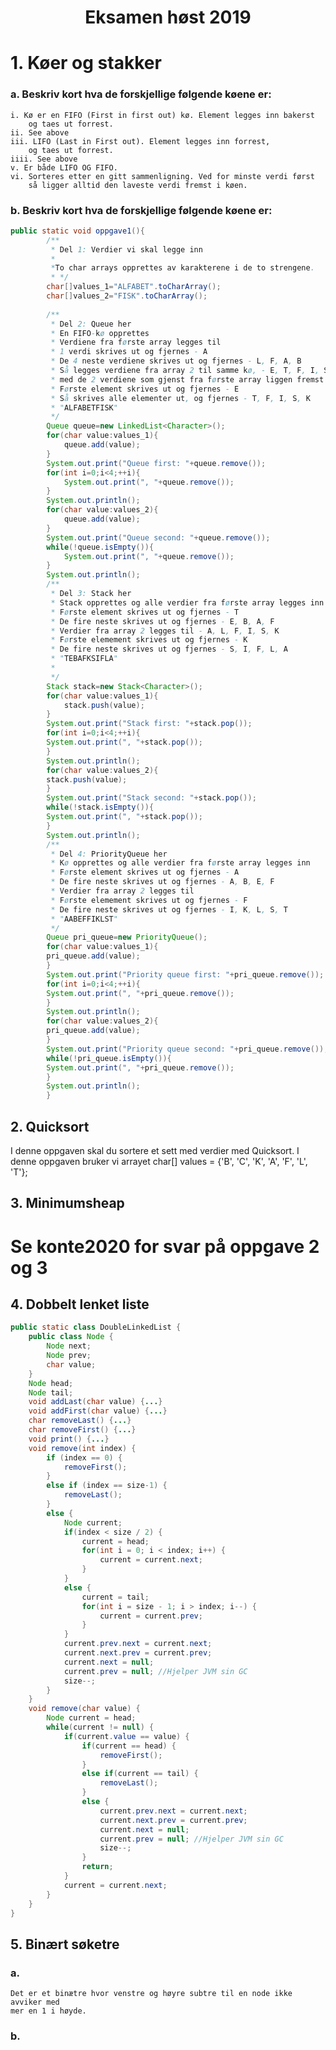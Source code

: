 <h1 align="center">Eksamen høst 2019</h1>

# 1. Køer og stakker

### a. Beskriv kort hva de forskjellige følgende køene er:

    i. Kø er en FIFO (First in first out) kø. Element legges inn bakerst
        og taes ut forrest.
    ii. See above
    iii. LIFO (Last in First out). Element legges inn forrest, 
        og taes ut forrest.
    iiii. See above
    v. Er både LIFO OG FIFO.
    vi. Sorteres etter en gitt sammenligning. Ved for minste verdi først
        så ligger alltid den laveste verdi fremst i køen.

### b. Beskriv kort hva de forskjellige følgende køene er:

```java
public static void oppgave1(){
        /**
         * Del 1: Verdier vi skal legge inn
         * 
         *To char arrays opprettes av karakterene i de to strengene.
         * */
        char[]values_1="ALFABET".toCharArray();
        char[]values_2="FISK".toCharArray();
        
        /**
         * Del 2: Queue her
         * En FIFO-kø opprettes
         * Verdiene fra første array legges til
         * 1 verdi skrives ut og fjernes - A
         * De 4 neste verdiene skrives ut og fjernes - L, F, A, B 
         * Så legges verdiene fra array 2 til samme kø, - E, T, F, I, S, K
         * med de 2 verdiene som gjenst fra første array liggen fremst
         * Første element skrives ut og fjernes - E
         * Så skrives alle elementer ut, og fjernes - T, F, I, S, K
         * "ALFABETFISK"
         */
        Queue queue=new LinkedList<Character>();
        for(char value:values_1){
            queue.add(value);
        }
        System.out.print("Queue first: "+queue.remove());
        for(int i=0;i<4;++i){
            System.out.print(", "+queue.remove());
        }
        System.out.println();
        for(char value:values_2){
            queue.add(value);
        }
        System.out.print("Queue second: "+queue.remove());
        while(!queue.isEmpty()){
            System.out.print(", "+queue.remove());
        }
        System.out.println();
        /**
         * Del 3: Stack her
         * Stack opprettes og alle verdier fra første array legges inn
         * Første element skrives ut og fjernes - T
         * De fire neste skrives ut og fjernes - E, B, A, F
         * Verdier fra array 2 legges til - A, L, F, I, S, K
         * Første elemement skrives ut og fjernes - K
         * De fire neste skrives ut og fjernes - S, I, F, L, A
         * "TEBAFKSIFLA"
         * 
         */
        Stack stack=new Stack<Character>();
        for(char value:values_1){
            stack.push(value);
        }
        System.out.print("Stack first: "+stack.pop());
        for(int i=0;i<4;++i){
        System.out.print(", "+stack.pop());
        }
        System.out.println();
        for(char value:values_2){
        stack.push(value);
        }
        System.out.print("Stack second: "+stack.pop());
        while(!stack.isEmpty()){
        System.out.print(", "+stack.pop());
        }
        System.out.println();
        /**
         * Del 4: PriorityQueue her
         * Kø opprettes og alle verdier fra første array legges inn
         * Første element skrives ut og fjernes - A
         * De fire neste skrives ut og fjernes - A, B, E, F
         * Verdier fra array 2 legges til 
         * Første elemement skrives ut og fjernes - F
         * De fire neste skrives ut og fjernes - I, K, L, S, T
         * "AABEFFIKLST"
         */
        Queue pri_queue=new PriorityQueue();
        for(char value:values_1){
        pri_queue.add(value);
        }
        System.out.print("Priority queue first: "+pri_queue.remove());
        for(int i=0;i<4;++i){
        System.out.print(", "+pri_queue.remove());
        }
        System.out.println();
        for(char value:values_2){
        pri_queue.add(value);
        }
        System.out.print("Priority queue second: "+pri_queue.remove());
        while(!pri_queue.isEmpty()){
        System.out.print(", "+pri_queue.remove());
        }
        System.out.println();
        }
```

## 2. Quicksort

I denne oppgaven skal du sortere et sett med verdier med Quicksort. I denne oppgaven bruker vi arrayet
char[] values = {'B', 'C', 'K', 'A', 'F', 'L', 'T'};

## 3. Minimumsheap


# Se konte2020 for svar på oppgave 2 og 3

## 4. Dobbelt lenket liste

```java
public static class DoubleLinkedList {
    public class Node {
        Node next;
        Node prev;
        char value;
    }
    Node head;
    Node tail;
    void addLast(char value) {...}
    void addFirst(char value) {...}
    char removeLast() {...}
    char removeFirst() {...}
    void print() {...}
    void remove(int index) {
        if (index == 0) {
            removeFirst();
        }
        else if (index == size-1) {
            removeLast();
        }
        else {
            Node current;
            if(index < size / 2) {
                current = head;
                for(int i = 0; i < index; i++) {
                    current = current.next;
                }
            }
            else {
                current = tail;
                for(int i = size - 1; i > index; i--) {
                    current = current.prev;
                }
            }
            current.prev.next = current.next;
            current.next.prev = current.prev;
            current.next = null; 
            current.prev = null; //Hjelper JVM sin GC
            size--;
        }
    }
    void remove(char value) {
        Node current = head;
        while(current != null) {
            if(current.value == value) {
                if(current == head) {
                    removeFirst();
                }
                else if(current == tail) {
                    removeLast();
                }
                else {
                    current.prev.next = current.next;
                    current.next.prev = current.prev;
                    current.next = null;
                    current.prev = null; //Hjelper JVM sin GC
                    size--;
                }
                return;
            }
            current = current.next;
        }
    }
}

```

## 5. Binært søketre

### a. 
    
    Det er et binætre hvor venstre og høyre subtre til en node ikke avviker med 
    mer en 1 i høyde. 


### b.

<p align="center">
    <img src="img.png" style="width: auto;" alt="">
</p>

<p align="center">
    <img src="img_1.png" style="width: auto;" alt="">
</p>